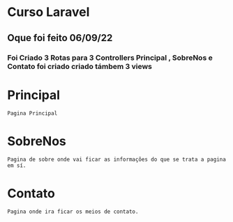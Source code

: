 # Curso Laravel

## Oque foi feito 06/09/22
 <h3>Foi Criado 3 Rotas para 3 Controllers Principal , SobreNos e Contato foi criado criado támbem 3 views</h3>

# Principal
    Pagina Principal

# SobreNos
    Pagina de sobre onde vai ficar as informações do que se trata a pagina em sí.

# Contato
    Pagina onde ira ficar os meios de contato.

